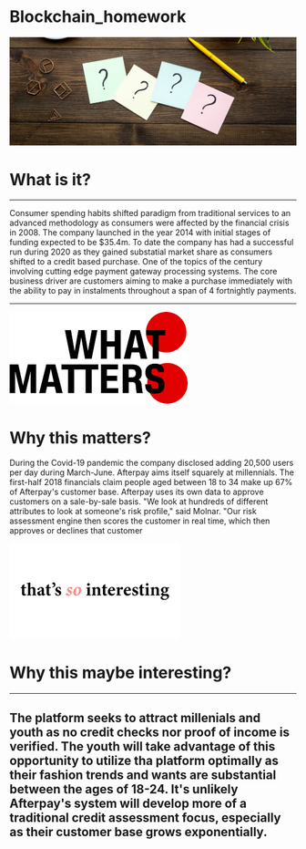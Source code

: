 # Blockchain_homework

![headline_photo](Images/whatisit.jpg)
 # **What is it?**

---
Consumer spending  habits shifted paradigm from traditional services to an advanced methodology as consumers were affected by the financial crisis in 2008. The company launched in the year 2014 with initial stages of funding expected to be $35.4m. To date the company has had a successful run during 2020 as they gained substatial market share as consumers shifted to a credit based purchase. One of the topics of the century involving cutting edge payment gateway processing systems. The core business driver are customers aiming to make a purchase immediately with the ability to pay in instalments throughout a span of 4 fortnightly payments.

---
![headline_photo](Images/whatmatters.jpg)
# **Why this matters?**

During the Covid-19 pandemic the company disclosed adding 20,500 users per day during March-June. Afterpay aims itself squarely at millennials. The first-half 2018 financials claim people aged between 18 to 34 make up 67% of Afterpay's customer base. Afterpay uses its own data to approve customers on a sale-by-sale basis. "We look at hundreds of different attributes to look at someone's risk profile," said Molnar. "Our risk assessment engine then scores the customer in real time, which then approves or declines that customer

![headline_photo](Images/interesting.jpg)


# **Why this maybe interesting?**
---
The platform seeks to attract millenials and youth as no credit checks nor proof of income is verified. The youth will take advantage of this opportunity to utilize tha platform optimally as their fashion trends and wants are substantial between the ages of 18-24. It's unlikely Afterpay's system will develop more of a traditional credit assessment focus, especially as their customer base grows exponentially.
---